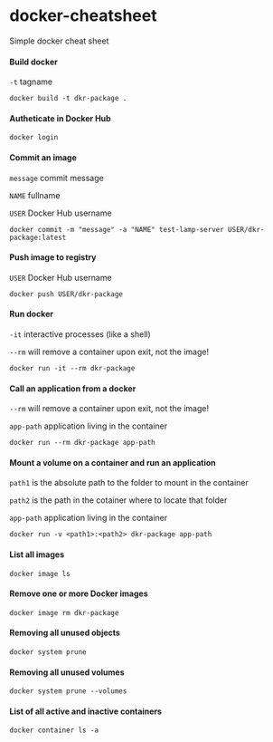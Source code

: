 # docker-cheatsheet
Simple docker cheat sheet

#### Build docker
`-t` tagname
```
docker build -t dkr-package .
```

#### Autheticate in Docker Hub
```
docker login
```
#### Commit an image
`message` commit message

`NAME` fullname

`USER` Docker Hub username
```
docker commit -m "message" -a "NAME" test-lamp-server USER/dkr-package:latest
````

#### Push image to registry
`USER` Docker Hub username
```
docker push USER/dkr-package
```

#### Run docker
`-it` interactive processes (like a shell)

`--rm` will remove a container upon exit, not the image!
```
docker run -it --rm dkr-package
```

#### Call an application from a docker
`--rm` will remove a container upon exit, not the image!

`app-path` application living in the container
```
docker run --rm dkr-package app-path
```

#### Mount a volume on a container and run an application
`path1` is the absolute path to the folder to mount in the container

`path2` is the path in the cotainer where to locate that folder

`app-path` application living in the container
```
docker run -v <path1>:<path2> dkr-package app-path
```

#### List all images
```
docker image ls
```

#### Remove one or more Docker images
```
docker image rm dkr-package
```

#### Removing all unused objects
```
docker system prune
```

#### Removing all unused volumes
```
docker system prune --volumes
```

#### List of all active and inactive containers 
```
docker container ls -a
```
